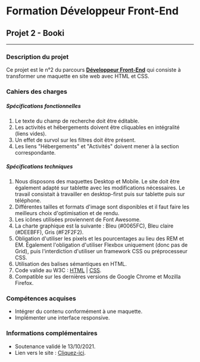 <meta property="og:image" content="https://raw.githubusercontent.com/sebastien-d-me/Booki/main/images/Logo.png">

# Formation Développeur Front-End
## Projet 2 - Booki
------------
### Description du projet
Ce projet est le n°2 du parcours [**Développeur Front-End**](https://openclassrooms.com/fr/paths/314-developpeur-front-end "Développeur Front-End") qui consiste à transformer une maquette en site web avec HTML et CSS.
### Cahiers des charges
##### Spécifications fonctionnelles
1. Le texte du champ de recherche doit être éditable.
2. Les activités et hébergements doivent être cliquables en intégralité (liens vides).
3. Un effet de survol sur les filtres doit être présent.
4. Les liens "Hébergements" et "Activités" doivent mener à la section correspondante.

##### Spécifications techniques
1. Nous disposons des maquettes Desktop et Mobile. Le site doit être également adapté sur tablette avec les modifications nécessaires.  Le travail consistait à travailler en desktop-first puis sur tablette puis sur téléphone.
2. Différentes tailles et formats d'image sont disponibles et il faut faire les meilleurs choix d'optimisation et de rendu.
3. Les icônes utilisées proviennent de Font Awesome.
4. La charte graphique est la suivante : Bleu (#0065FC), Bleu claire (#DEEBFF), Gris (#F2F2F2).
5. Obligation d'utiliser les pixels et les pourcentages au lieu des REM et EM. Également l'obligation d'utiliser Flexbox uniquement (donc pas de Grid), puis l'interdiction d'utiliser un framework CSS ou préprocesseur CSS.
6. Utilisation des balises sémantiques en HTML.
7. Code valide au W3C : [HTML](https://validator.w3.org/nu/?doc=https%3A%2F%2Fsebastien-d-me.github.io%2FBooki%2F "HTML") | [CSS](https://jigsaw.w3.org/css-validator/validator?uri=https%3A%2F%2Fsebastien-d-me.github.io%2FBooki%2Fcss%2Fbooki.css&profile=css3svg&usermedium=all&warning=1&vextwarning=&lang=fr "CSS").
8. Compatible sur les dernières versions de Google Chrome et Mozilla Firefox.

### Compétences acquises
- Intégrer du contenu conformément à une maquette.
- Implémenter une interface responsive.

### Informations complémentaires
- Soutenance validé le 13/10/2021.
- Lien vers le site : [Cliquez-ici](https://sebastien-d-me.github.io/Booki/ "Cliquez-ici").


